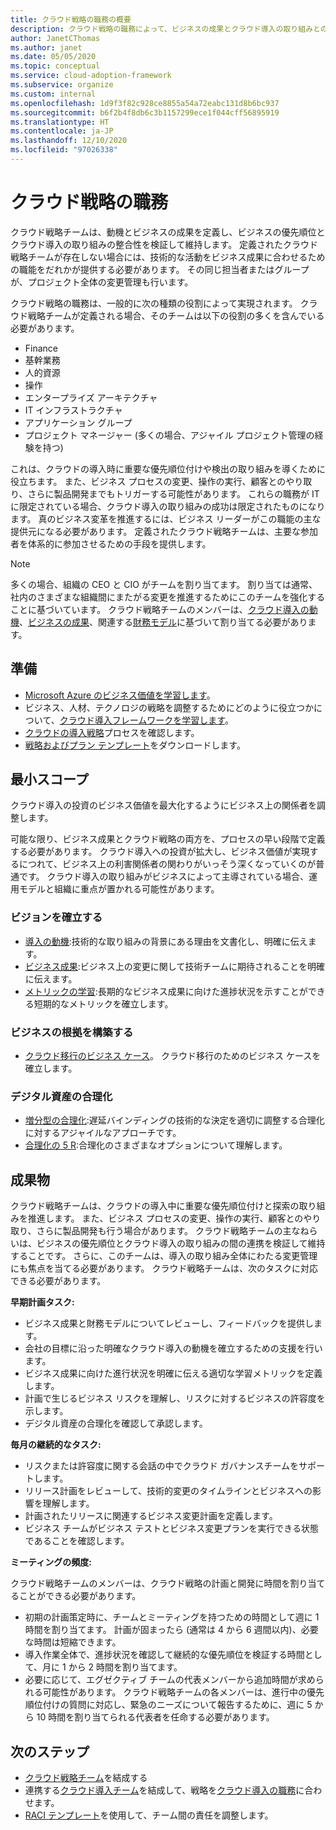 ```yaml
---
title: クラウド戦略の職務の概要
description: クラウド戦略の職務によって、ビジネスの成果とクラウド導入の取り組みとの連携を実現する方法について説明します。
author: JanetCThomas
ms.author: janet
ms.date: 05/05/2020
ms.topic: conceptual
ms.service: cloud-adoption-framework
ms.subservice: organize
ms.custom: internal
ms.openlocfilehash: 1d9f3f82c928ce8855a54a72eabc131d8b6bc937
ms.sourcegitcommit: b6f2b4f8db6c3b1157299ece1f044cff56895919
ms.translationtype: HT
ms.contentlocale: ja-JP
ms.lasthandoff: 12/10/2020
ms.locfileid: "97026338"
---
```

# <a name="cloud-strategy-functions"></a>クラウド戦略の職務

クラウド戦略チームは、動機とビジネスの成果を定義し、ビジネスの優先順位とクラウド導入の取り組みの整合性を検証して維持します。 定義されたクラウド戦略チームが存在しない場合には、技術的な活動をビジネス成果に合わせるための職能をだれかが提供する必要があります。 その同じ担当者またはグループが、プロジェクト全体の変更管理も行います。

クラウド戦略の職務は、一般的に次の種類の役割によって実現されます。 クラウド戦略チームが定義される場合、そのチームは以下の役割の多くを含んでいる必要があります。

- Finance
- 基幹業務
- 人的資源
- 操作
- エンタープライズ アーキテクチャ
- IT インフラストラクチャ
- アプリケーション グループ
- プロジェクト マネージャー (多くの場合、アジャイル プロジェクト管理の経験を持つ)

これは、クラウドの導入時に重要な優先順位付けや検出の取り組みを導くために役立ちます。 また、ビジネス プロセスの変更、操作の実行、顧客とのやり取り、さらに製品開発までもトリガーする可能性があります。 これらの職務が IT に限定されている場合、クラウド導入の取り組みの成功は限定されたものになります。 真のビジネス変革を推進するには、ビジネス リーダーがこの職能の主な提供元になる必要があります。 定義されたクラウド戦略チームは、主要な参加者を体系的に参加させるための手段を提供します。

> [!NOTE]
> 多くの場合、組織の CEO と CIO がチームを割り当てます。 割り当ては通常、社内のさまざまな組織間にまたがる変更を推進するためにこのチームを強化することに基づいています。 クラウド戦略チームのメンバーは、[クラウド導入の動機](../strategy/motivations.md)、[ビジネスの成果](../strategy/business-outcomes/index.md)、関連する[財務モデル](../strategy/financial-models.md)に基づいて割り当てる必要があります。

## <a name="preparation"></a>準備

- [Microsoft Azure のビジネス価値を学習します](/learn/paths/learn-business-value-of-azure)。
- ビジネス、人材、テクノロジの戦略を調整するためにどのように役立つかについて、[クラウド導入フレームワークを学習します](/learn/modules/microsoft-cloud-adoption-framework-for-azure)。
- [クラウドの導入戦略](../strategy/index.md)プロセスを確認します。
- [戦略およびプラン テンプレート](https://raw.githubusercontent.com/microsoft/CloudAdoptionFramework/master/plan/cloud-adoption-framework-strategy-and-plan-template.docx)をダウンロードします。

## <a name="minimum-scope"></a>最小スコープ

クラウド導入の投資のビジネス価値を最大化するようにビジネス上の関係者を調整します。

可能な限り、ビジネス成果とクラウド戦略の両方を、プロセスの早い段階で定義する必要があります。 クラウド導入への投資が拡大し、ビジネス価値が実現するにつれて、ビジネス上の利害関係者の関わりがいっそう深くなっていくのが普通です。 クラウド導入の取り組みがビジネスによって主導されている場合、運用モデルと組織に重点が置かれる可能性があります。

### <a name="establish-a-vision"></a>ビジョンを確立する

- [導入の動機](../strategy/motivations.md):技術的な取り組みの背景にある理由を文書化し、明確に伝えます。
- [ビジネス成果](../strategy/business-outcomes/index.md):ビジネス上の変更に関して技術チームに期待されることを明確に伝えます。
- [メトリックの学習](../strategy/learning-metrics.md):長期的なビジネス成果に向けた進捗状況を示すことができる短期的なメトリックを確立します。

### <a name="build-business-justification"></a>ビジネスの根拠を構築する

- [クラウド移行のビジネス ケース](../strategy/cloud-migration-business-case.md)。 クラウド移行のためのビジネス ケースを確立します。

### <a name="rationalize-the-digital-estate"></a>デジタル資産の合理化

- [増分型の合理化](../digital-estate/rationalize.md):遅延バインディングの技術的な決定を適切に調整する合理化に対するアジャイルなアプローチです。
- [合理化の 5 R](../digital-estate/5-rs-of-rationalization.md):合理化のさまざまなオプションについて理解します。

## <a name="deliverable"></a>成果物

クラウド戦略チームは、クラウドの導入中に重要な優先順位付けと探索の取り組みを推進します。 また、ビジネス プロセスの変更、操作の実行、顧客とのやり取り、さらに製品開発も行う場合があります。 クラウド戦略チームの主なねらいは、ビジネスの優先順位とクラウド導入の取り組みの間の連携を検証して維持することです。 さらに、このチームは、導入の取り組み全体にわたる変更管理にも焦点を当てる必要があります。 クラウド戦略チームは、次のタスクに対応できる必要があります。

**早期計画タスク:**

- ビジネス成果と財務モデルについてレビューし、フィードバックを提供します。
- 会社の目標に沿った明確なクラウド導入の動機を確立するための支援を行います。
- ビジネス成果に向けた進行状況を明確に伝える適切な学習メトリックを定義します。
- 計画で生じるビジネス リスクを理解し、リスクに対するビジネスの許容度を示します。
- デジタル資産の合理化を確認して承認します。

**毎月の継続的なタスク:**

- リスクまたは許容度に関する会話の中でクラウド ガバナンスチームをサポートします。
- リリース計画をレビューして、技術的変更のタイムラインとビジネスへの影響を理解します。
- 計画されたリリースに関連するビジネス変更計画を定義します。
- ビジネス チームがビジネス テストとビジネス変更プランを実行できる状態であることを確認します。

**ミーティングの頻度:**

クラウド戦略チームのメンバーは、クラウド戦略の計画と開発に時間を割り当てることができる必要があります。

- 初期の計画策定時に、チームとミーティングを持つための時間として週に 1 時間を割り当てます。 計画が固まったら (通常は 4 から 6 週間以内)、必要な時間は短縮できます。
- 導入作業全体で、進捗状況を確認して継続的な優先順位を検証する時間として、月に 1 から 2 時間を割り当てます。
- 必要に応じて、エグゼクティブ チームの代表メンバーから追加時間が求められる可能性があります。 クラウド戦略チームの各メンバーは、進行中の優先順位付けの質問に対応し、緊急のニーズについて報告するために、週に 5 から 10 時間を割り当てられる代表者を任命する必要があります。

## <a name="next-steps"></a>次のステップ

- [クラウド戦略チーム](../get-started/team/cloud-strategy.md)を結成する
- 連携する[クラウド導入チーム](../get-started/team/cloud-adoption.md)を結成して、戦略を[クラウド導入の職務](./cloud-adoption.md)に合わせます。
- [RACI テンプレート](https://raw.githubusercontent.com/microsoft/CloudAdoptionFramework/master/organize/raci-template.xlsx)を使用して、チーム間の責任を調整します。
